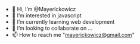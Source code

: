 - 👋 Hi, I’m @MayerIckowicz
- 👀 I’m interested in javascript
- 🌱 I’m currently learning web development
- 💞️ I’m looking to collaborate on ...
- 📫 How to reach me "mayerickowicz@gmail.com"

<!---
MayerIckowicz/MayerIckowicz is a ✨ special ✨ repository because its `README.md` (this file) appears on your GitHub profile.
You can click the Preview link to take a look at your changes.
--->
